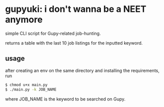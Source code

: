 # gupyuki: i don't wanna be a NEET anymore
simple CLI script for Gupy-related job-hunting.

returns a table with the last 10 job listings for the inputted keyword.

## usage
after creating an env on the same directory and installing the requirements, run

```bash
$ chmod u+x main.py
$ ./main.py -k JOB_NAME
```
where JOB_NAME is the keyword to be searched on Gupy.
